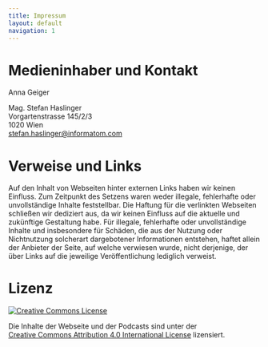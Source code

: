 ```yaml
---
title: Impressum
layout: default
navigation: 1
---
```


# Medieninhaber und Kontakt

Anna Geiger

Mag. Stefan Haslinger <br />
Vorgartenstrasse 145/2/3 <br />
1020 Wien <br />
stefan.haslinger@informatom.com


# Verweise und Links

Auf den Inhalt von Webseiten hinter externen Links haben wir keinen Einfluss. Zum Zeitpunkt des Setzens waren weder illegale, fehlerhafte oder unvollständige Inhalte feststellbar. Die Haftung für die verlinkten Webseiten schließen wir dediziert aus, da wir keinen Einfluss auf die aktuelle und zukünftige Gestaltung habe.
Für illegale, fehlerhafte oder unvollständige Inhalte und insbesondere für Schäden, die aus der Nutzung oder Nichtnutzung solcherart dargebotener Informationen entstehen, haftet allein der Anbieter der Seite, auf welche verwiesen wurde, nicht derjenige, der über Links auf die jeweilige Veröffentlichung lediglich verweist.

# Lizenz

[![Creative Commons License](https://i.creativecommons.org/l/by/4.0/88x31.png)](http://creativecommons.org/licenses/by/4.0/)

Die Inhalte der Webseite und der Podcasts sind unter der<br/>
[Creative Commons Attribution 4.0 International License](http://creativecommons.org/licenses/by/4.0/)
lizensiert.

